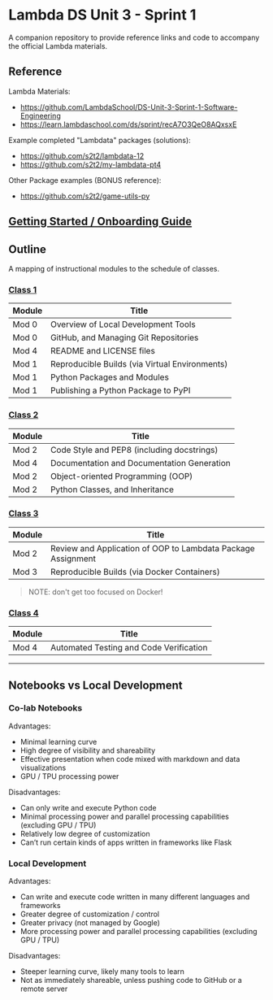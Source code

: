 # Lambda DS Unit 3 - Sprint 1

A companion repository to provide reference links and code to accompany the official Lambda materials.

## Reference

Lambda Materials:

  + https://github.com/LambdaSchool/DS-Unit-3-Sprint-1-Software-Engineering
  + https://learn.lambdaschool.com/ds/sprint/recA7O3QeO8AQxsxE

Example completed "Lambdata" packages (solutions):

  + https://github.com/s2t2/lambdata-12
  + https://github.com/s2t2/my-lambdata-pt4

Other Package examples (BONUS reference):
  + https://github.com/s2t2/game-utils-py

## [Getting Started / Onboarding Guide](/ONBOARDING.md)

## Outline

A mapping of instructional modules to the schedule of classes.

### [Class 1](/notes/class-1.md)

Module  | Title
---     | ---
Mod 0   | Overview of Local Development Tools
Mod 0 	| GitHub, and Managing Git Repositories
Mod 4 	| README and LICENSE files
Mod 1	| Reproducible Builds (via Virtual Environments)
Mod 1   | Python Packages and Modules
Mod 1	| Publishing a Python Package to PyPI

### [Class 2](notes/class-2.md)

Module  | Title
---     | ---
Mod 2 	| Code Style and PEP8 (including docstrings)
Mod 4 	| Documentation and Documentation Generation
Mod 2	  | Object-oriented Programming (OOP)
Mod 2 	| Python Classes, and Inheritance

### [Class 3](/notes/class-3.md)

Module  | Title
---     | ---
Mod 2	  | Review and Application of OOP to Lambdata Package Assignment
Mod 3 	| Reproducible Builds (via Docker Containers)

> NOTE: don't get too focused on Docker!

### [Class 4](/notes/class-4.md)

Module  | Title
---     | ---
Mod 4 	| Automated Testing and Code Verification


<hr>

## Notebooks vs Local Development

### Co-lab Notebooks

Advantages:
  + Minimal learning curve
  + High degree of visibility and shareability
  + Effective presentation when code mixed with markdown and data visualizations
  + GPU / TPU processing power

Disadvantages:
  + Can only write and execute Python code
  + Minimal processing power and parallel processing capabilities (excluding GPU / TPU)
  + Relatively low degree of customization
  + Can’t run certain kinds of apps written in frameworks like Flask

### Local Development

Advantages:
  + Can write and execute code written in many different languages and frameworks
  + Greater degree of customization / control
  + Greater privacy (not managed by Google)
  + More processing power and parallel processing capabilities (excluding GPU / TPU)

Disadvantages:
  + Steeper learning curve, likely many tools to learn
  + Not as immediately shareable, unless pushing code to GitHub or a remote server
